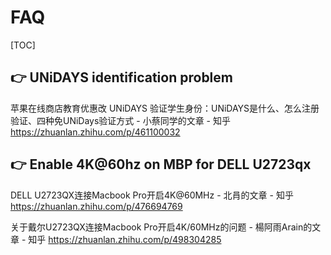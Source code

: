 # FAQ

[TOC]





## 👉 UNiDAYS identification problem

苹果在线商店教育优惠改 UNiDAYS 验证学生身份：UNiDAYS是什么、怎么注册验证、四种免UNiDays验证方式 - 小蔡同学的文章 - 知乎 https://zhuanlan.zhihu.com/p/461100032



## 👉 Enable 4K@60hz on MBP for DELL U2723qx

DELL U2723QX连接Macbook Pro开启4K@60MHz - 北肙的文章 - 知乎 https://zhuanlan.zhihu.com/p/476694769

关于戴尔U2723QX连接Macbook Pro开启4K/60MHz的问题 - 楊阿雨Arain的文章 - 知乎 https://zhuanlan.zhihu.com/p/498304285